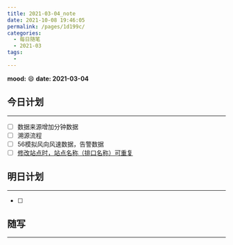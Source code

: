 ```yaml
---
title: 2021-03-04_note
date: 2021-10-08 19:46:05
permalink: /pages/1d199c/
categories:
  - 每日随笔
  - 2021-03
tags:
  - 
---
```

**mood:** :smile:  																		**date: 2021-03-04**  
## 今日计划  
------
- [ ]  数据来源增加分钟数据
- [ ]  溯源流程
- [ ]  56模拟风向风速数据，告警数据
- [ ]  [修改站点时，站点名称（排口名称）可重复](https://gitlab.hitotek.com:8443/ltsp/ep/environ/-/issues/211)
## 明日计划  
------
- [ ]  
## 随写 
------


